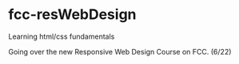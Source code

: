 # fcc-resWebDesign
Learning html/css fundamentals 

Going over the new Responsive Web Design Course on FCC. (6/22)
